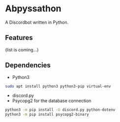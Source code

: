# Abpyssathon

A Discordbot written in Python.

## Features

(list is coming...)

## Dependencies

- Python3

```bash
sudo apt install python3 python3-pip virtual-env
```

- discord.py
- Psycopg2 for the database connection

```bash
python3 -m pip install -U discord.py python-dotenv
python3 -m pip install psycopg2-binary
```
